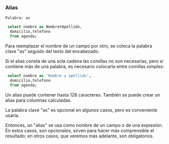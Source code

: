 ### Alias

```
Palabra: as
```


```sql
 select nombre as NombreYApellido,
  domicilio,telefono
  from agenda;
```

Para reemplazar el nombre de un campo por otro, se coloca la palabra clave "as" seguido del texto del encabezado.

Si el alias consta de una sola cadena las comillas no son necesarias, pero si contiene más de una palabra, es necesario colocarla entre comillas simples:

```sql
 select nombre as 'Nombre y apellido',
  domicilio,telefono
  from agenda;
```

Un alias puede contener hasta 128 caracteres.
También se puede crear un alias para columnas calculadas.

La palabra clave "as" es opcional en algunos casos, pero es conveniente usarla.

Entonces, un "alias" se usa como nombre de un campo o de una expresión. En estos casos, son opcionales, sirven para hacer más comprensible el resultado; en otros casos, que veremos más adelante, son obligatorios.